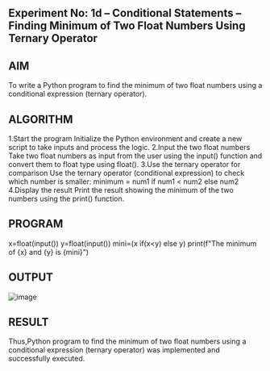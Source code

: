 ## Experiment No: 1d – Conditional Statements – Finding Minimum of Two Float Numbers Using Ternary Operator

## AIM 
To write a Python program to find the minimum of two float numbers using a conditional expression (ternary operator).

## ALGORITHM  
1.Start the program
Initialize the Python environment and create a new script to take inputs and process the logic.
2.Input the two float numbers
Take two float numbers as input from the user using the input() function and convert them to float type using float().
3.Use the ternary operator for comparison
Use the ternary operator (conditional expression) to check which number is smaller:
minimum = num1 if num1 < num2 else num2
4.Display the result
Print the result showing the minimum of the two numbers using the print() function.

## PROGRAM
x=float(input())
y=float(input())
mini=(x if(x<y) else y)
print(f"The minimum of {x} and {y} is {mini}")

## OUTPUT
![image](https://github.com/user-attachments/assets/30c8f7ae-8632-4ac1-b397-1375c7741c50)

## RESULT
Thus,Python program to find the minimum of two float numbers using a conditional expression (ternary operator) was implemented and successfully executed.
